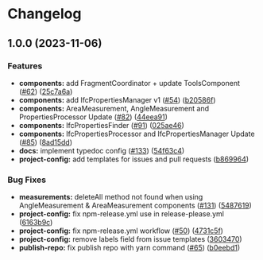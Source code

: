 # Changelog

## 1.0.0 (2023-11-06)


### Features

* **components:** add FragmentCoordinator + update ToolsComponent ([#62](https://github.com/IFCjs/components/issues/62)) ([25c7a6a](https://github.com/IFCjs/components/commit/25c7a6a3fcf3f878135b9f62db9b49c18880120c))
* **components:** add IfcPropertiesManager v1 ([#54](https://github.com/IFCjs/components/issues/54)) ([b20586f](https://github.com/IFCjs/components/commit/b20586fa98c6a1d52c0a497b706f4ff2095102bc))
* **components:** AreaMeasurement, AngleMeasurement and PropertiesProcessor Update ([#82](https://github.com/IFCjs/components/issues/82)) ([44eea91](https://github.com/IFCjs/components/commit/44eea91eadd2ab50207c66978eb1dc06529ffadc))
* **components:** IfcPropertiesFinder ([#91](https://github.com/IFCjs/components/issues/91)) ([025ae46](https://github.com/IFCjs/components/commit/025ae469f6db1dfe0b5079cf66eff209bfba84c9))
* **components:** IfcPropertiesProcessor and IfcPropertiesManager Update ([#85](https://github.com/IFCjs/components/issues/85)) ([8ad15dd](https://github.com/IFCjs/components/commit/8ad15dd7daf3edd12126610a2eedc269a2beccbe))
* **docs:** implement typedoc config ([#133](https://github.com/IFCjs/components/issues/133)) ([54f63c4](https://github.com/IFCjs/components/commit/54f63c4a0daee442110533c5f364cf3787219c37))
* **project-config:** add templates for issues and pull requests ([b869964](https://github.com/IFCjs/components/commit/b869964a4ec508c0672bbd71368e1ecf282d8832))


### Bug Fixes

* **measurements:** deleteAll method not found when using AngleMeasurement & AreaMeasurement components ([#131](https://github.com/IFCjs/components/issues/131)) ([5487619](https://github.com/IFCjs/components/commit/548761911983a0e3d6cd6500b00454b34bda1d11))
* **project-config:** fix npm-release.yml use in release-please.yml ([6163b9c](https://github.com/IFCjs/components/commit/6163b9c0213dd85393ceb6161982c27a6bb18186))
* **project-config:** fix npm-release.yml workflow ([#50](https://github.com/IFCjs/components/issues/50)) ([4731c5f](https://github.com/IFCjs/components/commit/4731c5f151045f56e7d83fad4502d152f4167876))
* **project-config:** remove labels field from issue templates ([3603470](https://github.com/IFCjs/components/commit/36034704af02d166eebdbe22b753fbec2ee8ebdf))
* **publish-repo:** fix publish repo with yarn command ([#65](https://github.com/IFCjs/components/issues/65)) ([b0eebd1](https://github.com/IFCjs/components/commit/b0eebd1d6dec97e69390d8183b8b0d2131fdc216))
